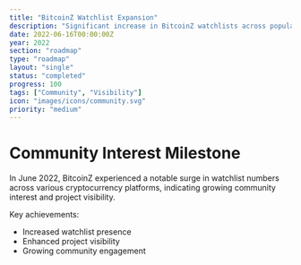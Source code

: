 ```yaml
---
title: "BitcoinZ Watchlist Expansion"
description: "Significant increase in BitcoinZ watchlists across popular platforms"
date: 2022-06-16T00:00:00Z
year: 2022
section: "roadmap"
type: "roadmap"
layout: "single"
status: "completed"
progress: 100
tags: ["Community", "Visibility"]
icon: "images/icons/community.svg"
priority: "medium"
---
```


# Community Interest Milestone

In June 2022, BitcoinZ experienced a notable surge in watchlist numbers across various cryptocurrency platforms, indicating growing community interest and project visibility.

Key achievements:
- Increased watchlist presence
- Enhanced project visibility
- Growing community engagement
